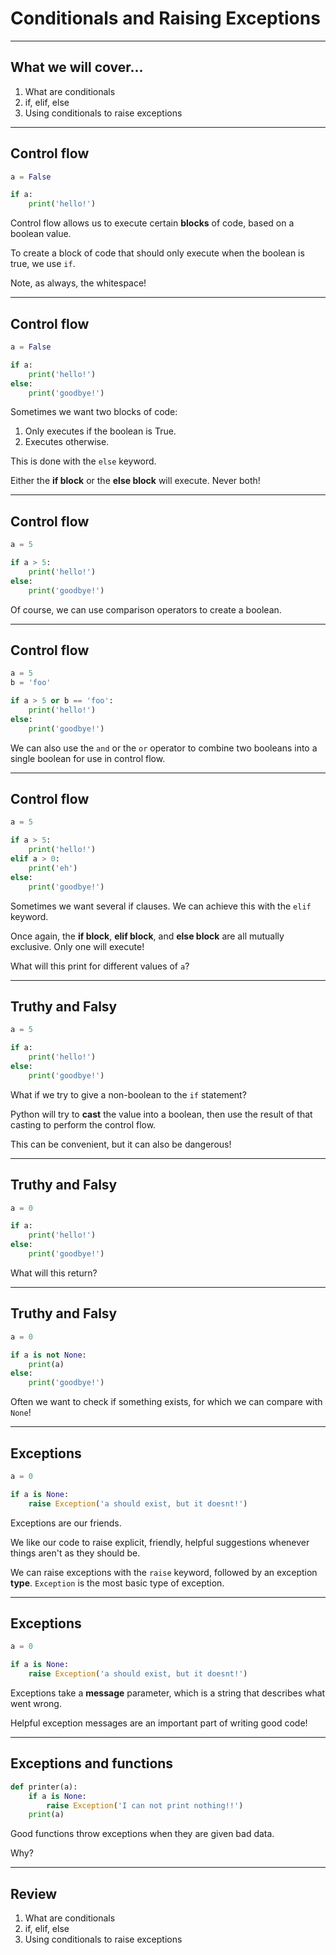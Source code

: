 # Conditionals and Raising Exceptions
<!-- _class: lead -->

---

## What we will cover...

1. What are conditionals
2. if, elif, else
3. Using conditionals to raise exceptions

---

## Control flow
<!-- _class: sidecode -->

```python
a = False

if a:
    print('hello!')
```

Control flow allows us to execute certain **blocks** of code, based on a boolean value.

To create a block of code that should only execute when the boolean is true, we use `if`.

Note, as always, the whitespace!

---


## Control flow
<!-- _class: sidecode -->

```python
a = False

if a:
    print('hello!')
else:
    print('goodbye!')
```

Sometimes we want two blocks of code: 

1. Only executes if the boolean is True. 
2. Executes otherwise. 

This is done with the `else` keyword. 

Either the **if block** or the **else block** will execute. Never both!

---


## Control flow
<!-- _class: sidecode -->

```python
a = 5

if a > 5:
    print('hello!')
else:
    print('goodbye!')
```

Of course, we can use comparison operators to create a boolean. 

---


## Control flow
<!-- _class: sidecode -->

```python
a = 5
b = 'foo'

if a > 5 or b == 'foo':
    print('hello!')
else:
    print('goodbye!')
```

We can also use the `and` or the `or` operator to combine two booleans into a single boolean for use in control flow. 

---


## Control flow
<!-- _class: sidecode -->

```python
a = 5

if a > 5:
    print('hello!')
elif a > 0:
    print('eh')
else:
    print('goodbye!')
```

Sometimes we want several if clauses. We can achieve this with the `elif` keyword.

Once again, the **if block**, **elif block**, and **else block** are all mutually exclusive. Only one will execute!

What will this print for different values of `a`?

---


## Truthy and Falsy
<!-- _class: sidecode -->

```python
a = 5

if a:
    print('hello!')
else:
    print('goodbye!')
```

What if we try to give a non-boolean to the `if` statement? 

Python will try to **cast** the value into a boolean, then use the result of that casting to perform the control flow. 

This can be convenient, but it can also be dangerous!

---


## Truthy and Falsy
<!-- _class: sidecode -->

```python
a = 0

if a:
    print('hello!')
else:
    print('goodbye!')
```

What will this return? 

---


## Truthy and Falsy
<!-- _class: sidecode -->

```python
a = 0

if a is not None:
    print(a)
else:
    print('goodbye!')
```

Often we want to check if something exists, for which we can compare with `None`!

---

## Exceptions
<!-- _class: sidecode -->

```python
a = 0

if a is None:
    raise Exception('a should exist, but it doesnt!')
```

Exceptions are our friends. 

We like our code to raise explicit, friendly, helpful suggestions whenever things aren't as they should be. 

We can raise exceptions with the `raise` keyword, followed by an exception **type**. `Exception` is the most basic type of exception. 

---


## Exceptions
<!-- _class: sidecode -->

```python
a = 0

if a is None:
    raise Exception('a should exist, but it doesnt!')
```

Exceptions take a **message** parameter, which is a string that describes what went wrong. 

Helpful exception messages are an important part of writing good code!

---


## Exceptions and functions
<!-- _class: sidecode -->

```python
def printer(a):
    if a is None:
        raise Exception('I can not print nothing!!')
    print(a)

```

Good functions throw exceptions when they are given bad data. 

Why?

---



## Review

1. What are conditionals
2. if, elif, else
3. Using conditionals to raise exceptions

